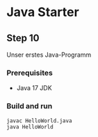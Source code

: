 # Java Starter #

## Step 10

Unser erstes Java-Programm

### Prerequisites
- Java 17 JDK

### Build and run

```shell
javac HelloWorld.java
java HelloWorld
```
